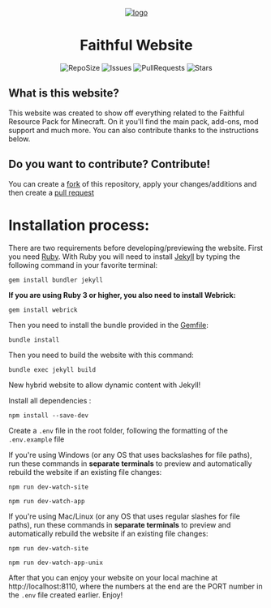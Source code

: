 <p align="center">
  <a href="https://Faithfulpack.net/" target="_blank">
    <img src="https://github.com/Faithful-Resource-Pack/Branding/blob/main/logos/transparent/512/plain_logo.png?raw=true" alt="logo">
  </a>
  <h1 align="center">Faithful Website</h1>

  <div align="center">

![RepoSize](https://img.shields.io/github/repo-size/Faithful-Resource-Pack/Website?style=flat-square)
![Issues](https://img.shields.io/github/issues/Faithful-Resource-Pack/Website?style=flat-square)
![PullRequests](https://img.shields.io/github/issues-pr/Faithful-Resource-Pack/Website?style=flat-square)
![Stars](https://img.shields.io/github/stars/Faithful-Resource-Pack/Website?style=flat-square)
  </div>
</p>

## What is this website?
This website was created to show off everything related to the Faithful Resource Pack for Minecraft. On it you'll find the main pack, add-ons, mod support and much more.
You can also contribute thanks to the instructions below.

## Do you want to contribute? Contribute!

You can create a [fork](https://github.com/Faithful-Resource-Pack/Website/network/members) of this repository, apply your changes/additions and then create a [pull request](https://github.com/Faithful-Resource-Pack/Website/compare)

# Installation process:

There are two requirements before developing/previewing the website. First you need [Ruby](https://www.ruby-lang.org/en/downloads/). With Ruby you will need to install [Jekyll](https://jekyllrb.com/) by typing the following command in your favorite terminal:
```
gem install bundler jekyll
```
**If you are using Ruby 3 or higher, you also need to install Webrick:**
```
gem install webrick
```

Then you need to install the bundle provided in the [Gemfile](./Gemfile):
```
bundle install
```

Then you need to build the website with this command:
```
bundle exec jekyll build
```

New hybrid website to allow dynamic content with Jekyll!

Install all dependencies :
```
npm install --save-dev
```

Create a `.env` file in the root folder, following the formatting of the `.env.example` file


If you're using Windows (or any OS that uses backslashes for file paths), run these commands in **separate terminals** to preview and automatically rebuild the website if an existing file changes:
```
npm run dev-watch-site

npm run dev-watch-app
```

If you're using Mac/Linux (or any OS that uses regular slashes for file paths), run these commands in **separate terminals** to preview and automatically rebuild the website if an existing file changes:

```
npm run dev-watch-site

npm run dev-watch-app-unix
```

After that you can enjoy your website on your local machine at http://localhost:8110, where the numbers at the end are the PORT number in the `.env` file created earlier. Enjoy! 
